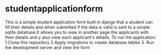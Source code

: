 # studentapplicationform
This is a simple student application form built in django that a student can fill their details and when submitted if the data is valid is sent to a simple sqlite database.It  allows you to view in another page the applicants with their details and y also view each applicant's details.
To run the application:
1.Clone this repository
2.Apply migrations to create database tables
3. Run the development server and view the form
